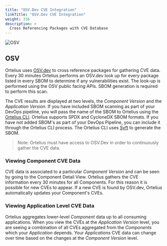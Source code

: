 ```yaml
---
title: "OSV.Dev CVE Integration"
linkTitle: "OSV.Dev CVE Integration"
weight: 316
description: >
  Cross Referencing Packages with CVE Database
---
```



![OSV](/guides/userguide/images/osvdev.jpg)

## OSV

Ortelius uses [OSV.dev](https://osv.dev/) to cross reference packages for gathering CVE data. Every 30 minutes Ortelius performs an OSV.dev look up for every package listed in every SBOM to determine if any vulnerabilities exist. The look-up is performed using the OSV public facing APIs. SBOM generation is required to perform this scan.

The CVE results are displayed at two levels, the _Component Version_ and the _Application Version_. If you have included SBOM scanning as part of your DevOps pipeline, you will pass the name of the SBOM to Ortelius using the [Ortelius CLI](/guides/userguide/integrations/ci-cd_integrations/). Ortelius supports SPDX and CycloneDX SBOM formats. If you have not added SBOM's as part of your DevOps Pipeline, you can include it through the Ortelius CLI process. The Ortelius CLI uses [Syft](/guides/userguide/integrations/spdx-syft-cyclonedx/) to generate the SBOM.

> Note: Ortelius must have access to OSV.Dev in order to continuously gather the CVE data.

### Viewing Component CVE Data

CVE data is associated to a particular _Component Version_ and can be seen by going to the Component Detail View. Ortelius gathers the CVE information every 30 minutes for all Components. For this reason it is possible for new CVEs to appear. If a new CVE is found by OSV.dev, Ortelius automatically updates your Component's CVEs.

### Viewing Application Level CVE Data

Ortelius aggregates lower-level _Component_ data up to all consuming applications. When you view the CVEs at the _Application Version_ level, you are seeing a combination of all CVEs aggregated from the _Components_ which your _Application_ depends. Your _Applications_ CVE data can change over time based on the changes at the _Component Version_ level.
